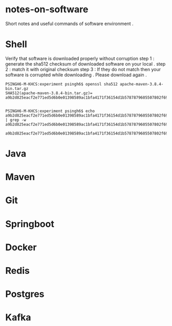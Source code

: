 # notes-on-software
Short notes and useful commands of software environment . 




# Shell

Verify that software is downloaded properly without corruption
step 1 : generate the sha512 checksum of downloaded software on your local .
step 2 : match it with original checksum
step 3 : If they do not match then your software is corrupted while downloading . Please download again .
```
PSINGH6-M-KHCS:experiment psingh6$ openssl sha512 apache-maven-3.8.4-bin.tar.gz 
SHA512(apache-maven-3.8.4-bin.tar.gz)= a9b2d825eacf2e771ed5d6b0e01398589ac1bfa4171f36154d1b5787879605507802f699da6f7cfc80732a5282fd31b28e4cd6052338cbef0fa1358b48a5e3c8


PSINGH6-M-KHCS:experiment psingh6$ echo a9b2d825eacf2e771ed5d6b0e01398589ac1bfa4171f36154d1b5787879605507802f699da6f7cfc80732a5282fd31b28e4cd6052338cbef0fa1358b48a5e3c8 | grep -w a9b2d825eacf2e771ed5d6b0e01398589ac1bfa4171f36154d1b5787879605507802f699da6f7cfc80732a5282fd31b28e4cd6052338cbef0fa1358b48a5e3c8

a9b2d825eacf2e771ed5d6b0e01398589ac1bfa4171f36154d1b5787879605507802f699da6f7cfc80732a5282fd31b28e4cd6052338cbef0fa1358b48a5e3c8
```

# Java


# Maven


# Git


# Springboot



# Docker


# Redis


# Postgres



# Kafka
